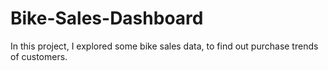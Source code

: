 # Bike-Sales-Dashboard
In this project, I explored some bike sales data, to find out purchase trends of customers.
